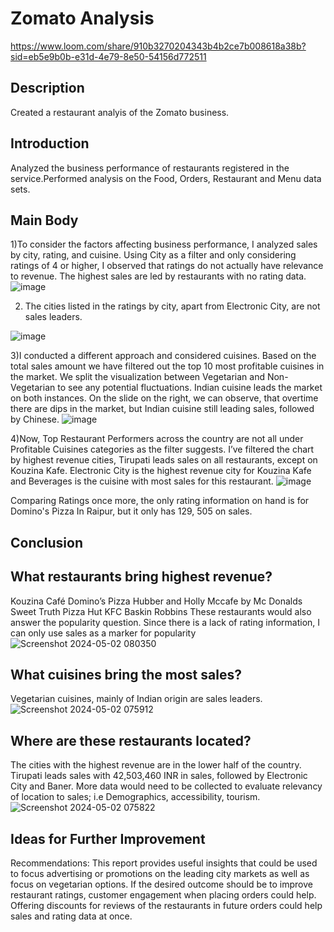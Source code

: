 # Zomato Analysis
https://www.loom.com/share/910b3270204343b4b2ce7b008618a38b?sid=eb5e9b0b-e31d-4e79-8e50-54156d772511

## Description
Created a restaurant analyis of the Zomato business.

## Introduction
Analyzed the business performance of restaurants registered in the service.Performed analysis on the Food, Orders, Restaurant and Menu data sets. 

## Main Body
1)To consider the factors affecting business performance, I analyzed sales by city, rating, and cuisine. Using City as a filter and only considering ratings of 4 or higher, I observed that ratings do not actually have relevance to revenue. The highest sales are led by restaurants with no rating data. 
 ![image](https://github.com/amely314/Data-Projects/assets/166257466/6beceb51-d178-465e-a8d3-d064d8c02927)

2) The cities listed in the ratings by city, apart from Electronic City, are not sales leaders.
   
![image](https://github.com/amely314/Data-Projects/assets/166257466/8b48f6c4-86d0-4789-b889-7a6ce56e359e)

3)I conducted a different approach and considered cuisines. Based on the total sales amount we have filtered out the top 10 most profitable cuisines in the market. We split the visualization between Vegetarian and Non-Vegetarian to see any potential fluctuations. Indian cuisine leads the market on both instances. On the slide on the right, we can observe, that overtime there are dips in the market, but Indian cuisine still leading sales, followed by Chinese.
 ![image](https://github.com/amely314/Data-Projects/assets/166257466/d9cc7a0a-7050-4fd4-8381-e0e2c4962039)

4)Now, Top Restaurant Performers across the country are not all under Profitable Cuisines categories as the filter suggests. I’ve filtered the chart by highest revenue cities, Tirupati leads sales on all restaurants, except on Kouzina Kafe. Electronic City is the highest revenue city for Kouzina Kafe and Beverages is the cuisine with most sales for this restaurant.
 ![image](https://github.com/amely314/Data-Projects/assets/166257466/3b5b5b43-014b-46e5-8aa9-f77d4187b659)

Comparing Ratings once more, the only rating information on hand is for Domino's Pizza In Raipur, but it only has 129, 505 on sales. 


## Conclusion
## What restaurants bring highest revenue?
Kouzina Café
Domino’s Pizza
Hubber and Holly
Mccafe by Mc Donalds
Sweet Truth
Pizza Hut
KFC 
Baskin Robbins
These restaurants would also answer the popularity question. Since there is a lack of rating information, I can only use sales as a marker for popularity
![Screenshot 2024-05-02 080350](https://github.com/amely314/Data-Projects/assets/166257466/104f3c64-136f-489d-adee-8ad6fb82d8ca)

## What cuisines bring the most sales?
Vegetarian cuisines, mainly of Indian origin are sales leaders.
![Screenshot 2024-05-02 075912](https://github.com/amely314/Data-Projects/assets/166257466/b4bb4849-ce9d-4b0e-b94b-6daa7b0832c9)

## Where are these restaurants located?
The cities with the highest revenue are in the lower half of the country. Tirupati leads sales with 42,503,460 INR in sales, followed by Electronic City and Baner. More data would need to be collected to evaluate relevancy of location to sales; i.e Demographics, accessibility, tourism. 
![Screenshot 2024-05-02 075822](https://github.com/amely314/Data-Projects/assets/166257466/a7abe93b-29bf-48a4-a72a-4dee66c23599)

## Ideas for Further Improvement
Recommendations:
This report provides useful insights that could be used to focus advertising or promotions on the leading city markets as well as focus on vegetarian options. If the desired outcome should be to improve restaurant ratings, customer engagement when placing orders could help. Offering discounts for reviews of the restaurants in future orders could help sales and rating data at once. 


